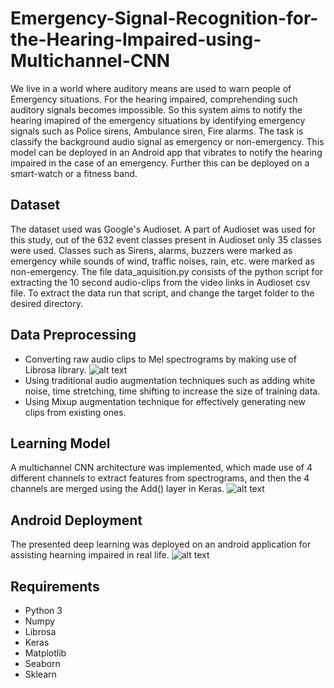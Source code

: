# Emergency-Signal-Recognition-for-the-Hearing-Impaired-using-Multichannel-CNN

We live in a world where auditory means are used to warn people of Emergency situations. For the hearing impaired, comprehending such auditory signals becomes impossible. So this system aims to notify the hearing imapired of the emergency situations by identifying emergency signals such as Police sirens, Ambulance siren, Fire alarms. The task is classify the background audio signal as emergency or non-emergency. This model can be deployed in an Android app that vibrates to notify the hearing impaired in the case of an emergency. Further this can be deployed on a smart-watch or a fitness band.

## Dataset

The dataset used was Google's Audioset. A part of Audioset was used for this study, out of the 632 event classes present in Audioset only 35 classes were used. Classes such as Sirens, alarms, buzzers were marked as emergency while sounds of wind, traffic noises, rain, etc. were marked as non-emergency. The file data_aquisition.py consists of the python script for extracting the 10 second audio-clips from the video links in Audioset csv file. To extract the data run that script, and change the target folder to the desired directory. 

## Data Preprocessing 

- Converting raw audio clips to Mel spectrograms by making use of Librosa library.
![alt text](https://github.com/paddy-03/Emergency-Signal-Recognition-for-the-Hearing-Impaired-using-Multichannel-CNN/blob/master/original.png)
- Using traditional audio augmentation techniques such as adding white noise, time stretching, time shifting to increase the size of training data.
- Using Mixup augmentation technique for effectively generating new clips from existing ones.

## Learning Model

A multichannel CNN architecture was implemented, which made use of 4 different channels to extract features from spectrograms, and then the 4 channels are merged using the Add() layer in Keras. 
![alt text](https://github.com/paddy-03/Emergency-Signal-Recognition-for-the-Hearing-Impaired-using-Multichannel-CNN/blob/master/architecture3.png)

## Android Deployment

The presented deep learning was deployed on an android application for assisting hearning impaired in real life. 
![alt text](https://github.com/paddy-03/Emergency-Signal-Recognition-for-the-Hearing-Impaired-using-Multichannel-CNN/blob/master/android_deployment.png)

## Requirements

- Python 3
- Numpy 
- Librosa
- Keras
- Matplotlib
- Seaborn
- Sklearn
